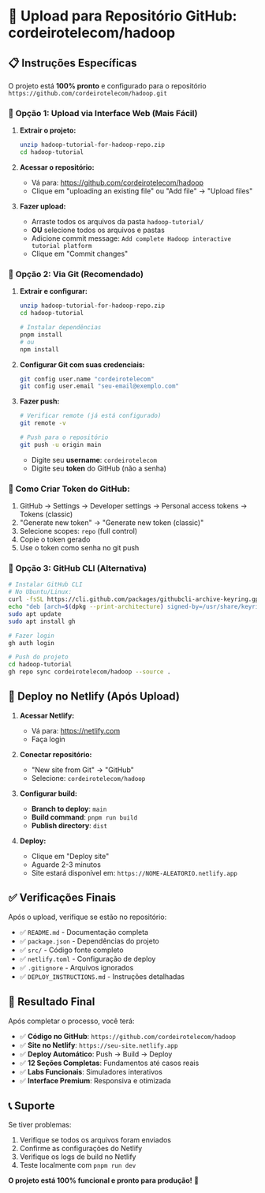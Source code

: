 # 🚀 Upload para Repositório GitHub: cordeirotelecom/hadoop

## 📋 Instruções Específicas

O projeto está **100% pronto** e configurado para o repositório `https://github.com/cordeirotelecom/hadoop.git`

### 🎯 **Opção 1: Upload via Interface Web (Mais Fácil)**

1. **Extrair o projeto:**
   ```bash
   unzip hadoop-tutorial-for-hadoop-repo.zip
   cd hadoop-tutorial
   ```

2. **Acessar o repositório:**
   - Vá para: https://github.com/cordeirotelecom/hadoop
   - Clique em "uploading an existing file" ou "Add file" → "Upload files"

3. **Fazer upload:**
   - Arraste todos os arquivos da pasta `hadoop-tutorial/` 
   - **OU** selecione todos os arquivos e pastas
   - Adicione commit message: `Add complete Hadoop interactive tutorial platform`
   - Clique em "Commit changes"

### 🎯 **Opção 2: Via Git (Recomendado)**

1. **Extrair e configurar:**
   ```bash
   unzip hadoop-tutorial-for-hadoop-repo.zip
   cd hadoop-tutorial
   
   # Instalar dependências
   pnpm install
   # ou
   npm install
   ```

2. **Configurar Git com suas credenciais:**
   ```bash
   git config user.name "cordeirotelecom"
   git config user.email "seu-email@exemplo.com"
   ```

3. **Fazer push:**
   ```bash
   # Verificar remote (já está configurado)
   git remote -v
   
   # Push para o repositório
   git push -u origin main
   ```
   - Digite seu **username**: `cordeirotelecom`
   - Digite seu **token** do GitHub (não a senha)

### 🔑 **Como Criar Token do GitHub:**

1. GitHub → Settings → Developer settings → Personal access tokens → Tokens (classic)
2. "Generate new token" → "Generate new token (classic)"
3. Selecione scopes: `repo` (full control)
4. Copie o token gerado
5. Use o token como senha no git push

### 🎯 **Opção 3: GitHub CLI (Alternativa)**

```bash
# Instalar GitHub CLI
# No Ubuntu/Linux:
curl -fsSL https://cli.github.com/packages/githubcli-archive-keyring.gpg | sudo dd of=/usr/share/keyrings/githubcli-archive-keyring.gpg
echo "deb [arch=$(dpkg --print-architecture) signed-by=/usr/share/keyrings/githubcli-archive-keyring.gpg] https://cli.github.com/packages stable main" | sudo tee /etc/apt/sources.list.d/github-cli.list > /dev/null
sudo apt update
sudo apt install gh

# Fazer login
gh auth login

# Push do projeto
cd hadoop-tutorial
gh repo sync cordeirotelecom/hadoop --source .
```

## 🚀 **Deploy no Netlify (Após Upload)**

1. **Acessar Netlify:**
   - Vá para: https://netlify.com
   - Faça login

2. **Conectar repositório:**
   - "New site from Git" → "GitHub"
   - Selecione: `cordeirotelecom/hadoop`

3. **Configurar build:**
   - **Branch to deploy**: `main`
   - **Build command**: `pnpm run build`
   - **Publish directory**: `dist`

4. **Deploy:**
   - Clique em "Deploy site"
   - Aguarde 2-3 minutos
   - Site estará disponível em: `https://NOME-ALEATORIO.netlify.app`

## ✅ **Verificações Finais**

Após o upload, verifique se estão no repositório:

- ✅ `README.md` - Documentação completa
- ✅ `package.json` - Dependências do projeto
- ✅ `src/` - Código fonte completo
- ✅ `netlify.toml` - Configuração de deploy
- ✅ `.gitignore` - Arquivos ignorados
- ✅ `DEPLOY_INSTRUCTIONS.md` - Instruções detalhadas

## 🎉 **Resultado Final**

Após completar o processo, você terá:

- ✅ **Código no GitHub**: `https://github.com/cordeirotelecom/hadoop`
- ✅ **Site no Netlify**: `https://seu-site.netlify.app`
- ✅ **Deploy Automático**: Push → Build → Deploy
- ✅ **12 Seções Completas**: Fundamentos até casos reais
- ✅ **Labs Funcionais**: Simuladores interativos
- ✅ **Interface Premium**: Responsiva e otimizada

## 📞 **Suporte**

Se tiver problemas:
1. Verifique se todos os arquivos foram enviados
2. Confirme as configurações do Netlify
3. Verifique os logs de build no Netlify
4. Teste localmente com `pnpm run dev`

**O projeto está 100% funcional e pronto para produção!** 🚀
